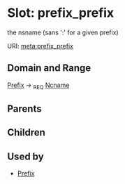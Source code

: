 # Slot: prefix_prefix


the nsname (sans ':' for a given prefix)

URI: [meta:prefix_prefix](https://w3id.org/biolink/biolinkml/meta/prefix_prefix)
## Domain and Range

[Prefix](Prefix.md) ->  <sub>REQ</sub> [Ncname](Ncname.md)
## Parents

## Children

## Used by

 * [Prefix](Prefix.md)
